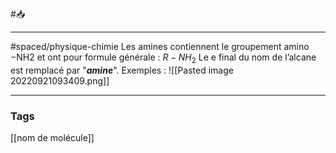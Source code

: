 #📥 
___
#spaced/physique-chimie 
Les amines contiennent le groupement amino −NH2 et ont pour formule générale : $R − NH_2$ Le e final du nom de l’alcane est remplacé par "***amine***". Exemples : ![[Pasted image 20220921093409.png]]

---
### Tags
[[nom de molécule]]